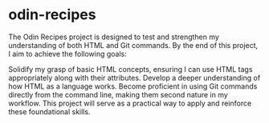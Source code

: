 # odin-recipes
The Odin Recipes project is designed to test and strengthen my understanding of both HTML and Git commands. By the end of this project, I aim to achieve the following goals:

Solidify my grasp of basic HTML concepts, ensuring I can use HTML tags appropriately along with their attributes.
Develop a deeper understanding of how HTML as a language works.
Become proficient in using Git commands directly from the command line, making them second nature in my workflow.
This project will serve as a practical way to apply and reinforce these foundational skills.